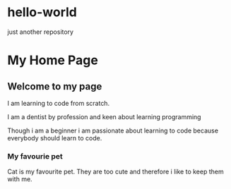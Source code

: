 # hello-world
just another repository
<html>
<html lang="en">
  <head tittle="Hello-World">
  </head>
  <body>
    <h1>My Home Page</h1>
    <h2>Welcome to my page</h2>
    <p>I am learning to code from scratch.</p>
    <p>I am a dentist by profession and keen about learning programming</p>
    <p>Though i am a beginner i am passionate about learning to code because everybody should learn to code.</p>
    <h3>My favourie pet</h3>
    <p>Cat is my favourite pet. They are too cute and therefore i like to keep them with me.</p>
    <src="https://www.google.com/url?sa=i&url=https%3A%2F%2Fwww.pinterest.com%2Fpin%2F319966748518088818%2F&psig=AOvVaw2GM_EaOXkSjFXjkJAM-eqJ&ust=1585896281693000&source=images&cd=vfe&ved=0CAIQjRxqFwoTCJCmx5aSyegCFQAAAAAdAAAAABAD"
         alt="cats like comfort">
  </body>
  </html>
